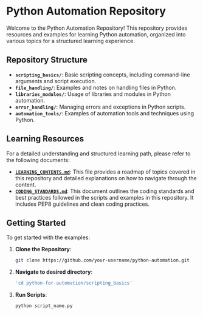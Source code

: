 # Python Automation Repository

Welcome to the Python Automation Repository! This repository provides resources and examples for learning Python automation, organized into various topics for a structured learning experience.

## Repository Structure

- **`scripting_basics/`**: Basic scripting concepts, including command-line arguments and script execution.
- **`file_handling/`**: Examples and notes on handling files in Python.
- **`libraries_modules/`**: Usage of libraries and modules in Python automation.
- **`error_handling/`**: Managing errors and exceptions in Python scripts.
- **`automation_tools/`**: Examples of automation tools and techniques using Python.

## Learning Resources

For a detailed understanding and structured learning path, please refer to the following documents:

- **[`LEARNING_CONTENTS.md`](LEARNING_CONTENTS.md)**: This file provides a roadmap of topics covered in this repository and detailed explanations on how to navigate through the content.
- **[`CODING_STANDARDS.md`](CODING_STANDARDS.md)**: This document outlines the coding standards and best practices followed in the scripts and examples in this repository. It includes PEP8 guidelines and clean coding practices.

## Getting Started

To get started with the examples:

1. **Clone the Repository**:
   ```bash
   git clone https://github.com/your-username/python-automation.git
2. **Navigate to desired directory**:
   ```bash
   'cd python-for-automation/scripting_basics'
3. **Run Scripts**:
   ```bash
   python script_name.py  